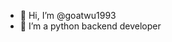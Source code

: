- 👋 Hi, I’m @goatwu1993
- 🌱 I’m a python backend developer

<!---
goatwu1993/goatwu1993 is a ✨ special ✨ repository because its `README.md` (this file) appears on your GitHub profile.
You can click the Preview link to take a look at your changes.
--->
